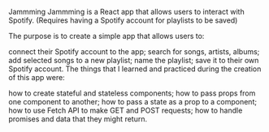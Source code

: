 Jammming
Jammming is a React app that allows users to interact with Spotify. (Requires having a Spotify account for playlists to be saved)

The purpose is to create a simple app that allows users to:

connect their Spotify account to the app;
search for songs, artists, albums;
add selected songs to a new playlist;
name the playlist;
save it to their own Spotify account.
The things that I learned and practiced during the creation of this app were:

how to create stateful and stateless components;
how to pass props from one component to another;
how to pass a state as a prop to a component;
how to use Fetch API to make GET and POST requests;
how to handle promises and data that they might return.